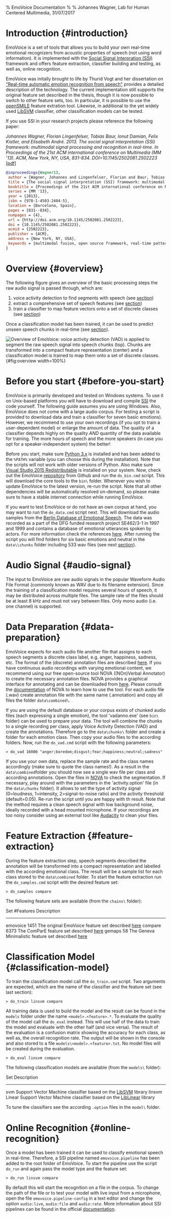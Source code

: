 % EmoVoice Documentation
% 
% Johannes Wagner, Lab for Human Centered Multimedia, 31/07/2017

# Introduction {#introduction}

EmoVoice is a set of tools that allows you to build your own real-time emotional recognizers from acoustic properties of speech (not using word information). It is implemented with the [Social Signal Interpration (SSI)](http:\\openssi.net) framework and offers feature extraction, classifier building and testing, as well as, online recognition.

EmoVoice was initally brought to life by Thurid Vogt and her dissertation on ["Real-time automatic emotion recognition from speech"](https://pub.uni-bielefeld.de/download/2301483/2301486) provides a detailed description of the technology. The current implementation still supports the original feature set described in the thesis, though it is now possible to switch to other feature sets, too. In particular, it is possible to use the [openSMILE](http://audeering.com/technology/opensmile/) feature extration tool. Likewise, in additional to the yet widely used [LibSVM](https://www.csie.ntu.edu.tw/~cjlin/libsvm/) classifier, other classification models can be tested.

If you use SSI in your research projects please reference the following paper:

*Johannes Wagner, Florian Lingenfelser, Tobias Baur, Ionut Damian, Felix Kistler, and Elisabeth André. 2013. The social signal interpretation (SSI) framework: multimodal signal processing and recognition in real-time. In Proceedings of the 21st ACM international conference on Multimedia (MM ’13). ACM, New York, NY, USA, 831-834. DOI=10.1145/2502081.2502223* \[[pdf](http://doi.acm.org/10.1145/2502081.2502223)\]

~~~~ bibtex
@inproceedings{Wagner13,
 author = {Wagner, Johannes and Lingenfelser, Florian and Baur, Tobias and Damian, Ionut and Kistler, Felix and Andr{\'e}, Elisabeth},
 title = {The social signal interpretation (SSI) framework: multimodal signal processing and recognition in real-time},
 booktitle = {Proceedings of the 21st ACM international conference on Multimedia},
 series = {MM '13},
 year = {2013},
 isbn = {978-1-4503-2404-5},
 location = {Barcelona, Spain},
 pages = {831--834},
 numpages = {4},
 url = {http://doi.acm.org/10.1145/2502081.2502223},
 doi = {10.1145/2502081.2502223},
 acmid = {2502223},
 publisher = {ACM},
 address = {New York, NY, USA},
 keywords = {multimodal fusion, open source framework, real-time pattern recognition, social signal processing},
}
~~~~

# Overview {#overview}

The following figure gives an overview of the basic processing steps the raw audio signal is passed through, which are:

1. voice activity detection to find segments with speech (see [section](#data-preparation))
1. extract a comprehensive set of speech features (see [section](#feature-extraction))
1. train a classifier to map feature vectors onto a set of discrete classes (see [section](#classification-model))

Once a classification model has been trained, it can be used to predict unseen speech chunks in real-time (see [section](#online-recognition)).

![*Overview of EmoVoice: voice activity detection (VAD) is applied to segment the raw speech signal into speech chunks (top). Chunks are transformed into a compact feature representation (center) and a classification model is trained to map them onto a set of discrete classes.*](pics/overview.png){#fig:overview width=100%}

# Before you start {#before-you-start}

EmoVoice is primarily developed and tested on Windows systems. To use it on Unix-based platforms you will have to download and compile [SSI](http://openssi.net) the code yourself. The following guide assumes you are using Windows. Also, EmoVoice does not come with a large audio corpus. For testing a script is provided to download data and train a classifier for seven basic emotions). However, we recommend to use your own recordings (if you opt to train a user-dependent model) or enlarge the amount of data. The quality of a classifier depends highly on the quality *AND* quantity of the data available for training. The more hours of speech and the more speakers (in case you opt for a speaker-independent system) the better!

Before you start, make sure [Python 3.x](https://www.python.org/downloads/) is installed and has been added to the `%PATH%` variable (you can choose this during the installation). Note that the scripts will not work with older versions of Python. Also make sure [Visual Studio 2015 Redistributable](https://www.microsoft.com/en-us/download/details.aspx?id=52685) is installed on your system. Now, check out the EmoVoice [repository](https://github.com/hcmlab/emovoice) from Github and run the `do_bin.cmd` script. This will download the core tools to the `bin\` folder. Whenever you wish to update EmoVoice to the latest version, re-run the script. Note that all other dependencies will be automatically resolved on-demand, so please make sure to have a stable internet connection while running EmoVoice.
 
If you want to test EmoVoice or do not have an own corpus at hand, you may want to run the `do_data.cmd` script next. This will download the audio samples from the [Berlin Database of Emotional Speech](http://emodb.bilderbar.info/index-1024.html). The data was recorded as a part of the DFG funded research project SE462/3-1 in 1997 and 1999 and contains a database of emotional utterances spoken by actors. For more information check the references [here](http://emodb.bilderbar.info/index-1024.html). After running the script you will find folders for six basic emotions and neutral in the `data\\chunks` folder including 533 wav files (see next [section](#audio-signal)).

# Audio Signal {#audio-signal}

The input to EmoVoice are raw audio signals in the popular Waveform Audio File Format (commonly known as WAV due to its filename extension). Since the training of a classification model requires several hours of speech, it may be distributed across multiple files. The sample rate of the files should be at least 8 kHz and must not vary between files. Only mono audio (i.e. one channel) is supported.

# Data Preparation {#data-preparation}

EmoVoice expects for each audio file another file that assigns to each speech segments a discrete class label, e.g. anger, happiness, sadness, etc. The format of the (discrete) annotation files are described [here](https://rawgit.com/hcmlab/nova/master/docs/index.html#file-format). If you have continuous audio recordings with varying emotional content, we recommend using our free open-source tool NOVA ((NOn)Verbal Annotator) to create the necessary annotation files. NOVA provides a graphical interface for annotating and can be downloaded from [here](https://github.com/hcmlab/nova). Please consult the [documentation](https://rawgit.com/hcmlab/nova/master/docs/index.html) of NOVA to learn how to use the tool. For each audio file (.wav) create annotation file with the same name (.annotation) and copy all files the folder `data\combined\`.

If you are using the default database or your corpus exists of chunked audio files (each expressing a single emotion), the tool 'vadanno.exe' (see `bin\` folder) can be used to prepare your data. The tool will combine the chunks to a single recording per class, apply Voice Activity Detection (VAD) and create the annotations. Therefore go to the `data\chunks\` folder and create a folder for each emotion class. Then copy your audio files to the according folders. Now, run the `do_vad.cmd` script with the following parameters:

```
> do_vad 16000 "anger;boredom;disgust;fear;happiness;neutral;sadness"
```

If you use your own data, replace the sample rate and the class names accordingly (make sure to quote the class names!). As a result in the `data\combined`folder you should now see a single wav file per class and according annotations. Open the files in [NOVA](https://github.com/hcmlab/nova) to check the segmentation. If necessary, play around with the parameters in the 'activity.option' file (in the `data\chunks` folder). It allows to set the type of activity signal (0=loudness, 1=intensity, 2=signal-to-noise ratio) and the activity threshold (default=0.05). Re-run the script until you are happy with th result. Note that the method requires a clean speech signal with low background noise, ideally recorded with a head mounted microphone. If your recordings are too noisy consider using an external tool like [Audacity](http://www.audacityteam.org/) to clean your files.

# Feature Extraction {#feature-extraction}

During the feature extraction step, speech segments described the annotation will be transformed into a compact representation and labelled with the according emotional class. The result will be a sample list for each class stored to the `data\combined` folder. To start the feature extraction run the `do_samples.cmd` script with the desired feature set:

```
> do_samples compare
```

The following feature sets are available (from the `chains\` folder):

Set       #Features  Description
--------  ---------  ------------------------------------------------------
emovoice  1451	     The original EmoVoice feature set described [here](https://dl.acm.org/citation.cfm?id=1425679)
compare	  6373		 The ComParE feature set described [here](http://emotion-research.net/sigs/speech-sig/is2013_compare.pdf)
gemaps	  58		 The Geneva Minimalistic feature set described [here](http://ieeexplore.ieee.org/document/7160715/)

# Classification Model {#classification-model}

To train the classification model call the `do_train.cmd` script. Two arguments are expected, which are the name of the classifier and the feature set (see last section):

```
> do_train linsvm compare
```

All training data is used to build the model and the result can be found in the `models` folder under the name `<model>.<feature>.*`. To evaluate the quality of the model call the `do_eval` instead. This will use half of the data to train the model and evaluate with the other half (and vice versa). The result of the evaluation is a confusion matrix showing the accuracy for each class, as well as, the overall recognition rate. The output will be shown in the console and also stored to a file `models\<model>.<feature>.txt`. No model files will be created during the evaluation.

```
> do_eval linsvm compare
```

The following classification models are available (from the `models\` folder):

Set       Description
--------  ------------------------------------------------------
svm	  	  Support Vector Machine classifier based on the [LibSVM](https://www.csie.ntu.edu.tw/~cjlin/libsvm/) library
linsvm    Linear Support Vector Machine classifier based on the [LibLinear](https://www.csie.ntu.edu.tw/~cjlin/liblinear/) library

To tune the classifiers see the according `.option` files in the `model\` folder.

# Online Recognition {#online-recognition}

Once a model has been trained it can be used to classify emotional speech in real-time. Therefore, a SSI pipeline named `emovoice.pipeline` has been added to the root folder of EmoVoice. To start the pipeline use the script `do_run` and again pass the model type and the feature set:

```
> do_run linsvm compare
```

By default this will start the recognition on a file in the corpus. To change the path of the file or to test your model with live input from a microphone, open the file  `emovoice.pipeline-config` in a text editor and change the option `audio:live`, `audio:file` and `audio:rate`. More information about SSI pipelines can be found in the official [documentation](https://rawgit.com/hcmlab/ssi/master/docs/index.html#xml).

